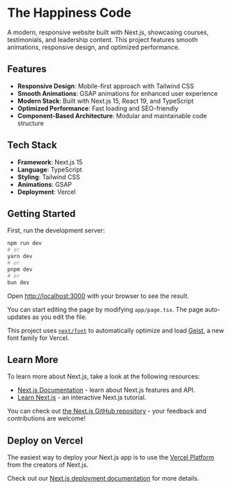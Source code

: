 # The Happiness Code

A modern, responsive website built with Next.js, showcasing courses, testimonials, and leadership content. This project features smooth animations, responsive design, and optimized performance.

## Features

- **Responsive Design**: Mobile-first approach with Tailwind CSS
- **Smooth Animations**: GSAP animations for enhanced user experience
- **Modern Stack**: Built with Next.js 15, React 19, and TypeScript
- **Optimized Performance**: Fast loading and SEO-friendly
- **Component-Based Architecture**: Modular and maintainable code structure

## Tech Stack

- **Framework**: Next.js 15
- **Language**: TypeScript
- **Styling**: Tailwind CSS
- **Animations**: GSAP
- **Deployment**: Vercel

## Getting Started

First, run the development server:

```bash
npm run dev
# or
yarn dev
# or
pnpm dev
# or
bun dev
```

Open [http://localhost:3000](http://localhost:3000) with your browser to see the result.

You can start editing the page by modifying `app/page.tsx`. The page auto-updates as you edit the file.

This project uses [`next/font`](https://nextjs.org/docs/app/building-your-application/optimizing/fonts) to automatically optimize and load [Geist](https://vercel.com/font), a new font family for Vercel.

## Learn More

To learn more about Next.js, take a look at the following resources:

- [Next.js Documentation](https://nextjs.org/docs) - learn about Next.js features and API.
- [Learn Next.js](https://nextjs.org/learn) - an interactive Next.js tutorial.

You can check out [the Next.js GitHub repository](https://github.com/vercel/next.js) - your feedback and contributions are welcome!

## Deploy on Vercel

The easiest way to deploy your Next.js app is to use the [Vercel Platform](https://vercel.com/new?utm_medium=default-template&filter=next.js&utm_source=create-next-app&utm_campaign=create-next-app-readme) from the creators of Next.js.

Check out our [Next.js deployment documentation](https://nextjs.org/docs/app/building-your-application/deploying) for more details.

